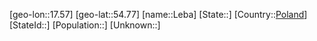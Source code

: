 ﻿---
location: [54.77,17.57]
type: City
tags:
- geo/City


SpocWebEntityId: 31897
isDeleted: false
confidential: public

---
[geo-lon::17.57]
[geo-lat::54.77]
[name::Leba]
[State::]
[Country::[Poland](geo/Continent/Europe/Poland.md)]
[StateId::]
[Population::]
[Unknown::]

